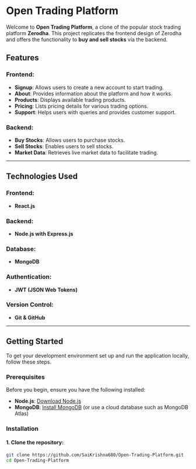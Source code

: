 # Open Trading Platform

Welcome to **Open Trading Platform**, a clone of the popular stock trading platform **Zerodha**. This project replicates the frontend design of Zerodha and offers the functionality to **buy and sell stocks** via the backend.

## Features

### Frontend:
- **Signup**: Allows users to create a new account to start trading.
- **About**: Provides information about the platform and how it works.
- **Products**: Displays available trading products.
- **Pricing**: Lists pricing details for various trading options.
- **Support**: Helps users with queries and provides customer support.

### Backend:
- **Buy Stocks**: Allows users to purchase stocks.
- **Sell Stocks**: Enables users to sell stocks.
- **Market Data**: Retrieves live market data to facilitate trading.

---

## Technologies Used

### Frontend:
- **React.js**

### Backend:
- **Node.js with Express.js**

### Database:
- **MongoDB**

### Authentication:
- **JWT (JSON Web Tokens)**

### Version Control:
- **Git & GitHub**

---

## Getting Started

To get your development environment set up and run the application locally, follow these steps.

### Prerequisites

Before you begin, ensure you have the following installed:

- **Node.js**: [Download Node.js](https://nodejs.org/)
- **MongoDB**: [Install MongoDB](https://www.mongodb.com/try/download/community) (or use a cloud database such as MongoDB Atlas)

### Installation

#### 1. Clone the repository:

```bash
git clone https://github.com/SaiKrishna680/Open-Trading-Platform.git
cd Open-Trading-Platform
